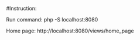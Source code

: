 #Instruction:

Run command: php -S localhost:8080

Home page: http://localhost:8080/views/home_page
